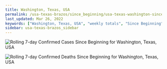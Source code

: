 ```yaml
---
title: Washington, Texas, USA
permalink: /usa-texas-brazos/since_beginning/usa-texas-washington-since_beginning.html
last_updated: Mar 26, 2022
keywords: ["Washington, Texas, USA", "weekly totals", "Since Beginning"]
sidebar: usa-texas-brazos_sidebar
---
```


![Rolling 7-day Confirmed Cases Since Beginning for Washington, Texas, USA](/covid_tracker/images/graphs/usa-texas-washington-rolling_7_days_confirmed-since_beginning_graph.png)

![Rolling 7-day Confirmed Deaths Since Beginning for Washington, Texas, USA](/covid_tracker/images/graphs/usa-texas-washington-rolling_7_days_deaths-since_beginning_graph.png)
